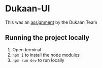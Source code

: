 # Dukaan-UI

This was an [assignment](https://x.com/subhashchy/status/1744308069751025894?t=MrLV-PSnfsgv0Hg2jTz5JA&s=08) by the Dukaan Team

## Running the project locally
1. Open terminal
2. `npm i` to install the node modules
3. `npm run dev` to run locally 
